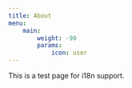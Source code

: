 ```yaml
---
title: About 
menu:
    main: 
        weight: -90
        params:
            icon: user
---
```


This is a test page for i18n support.
